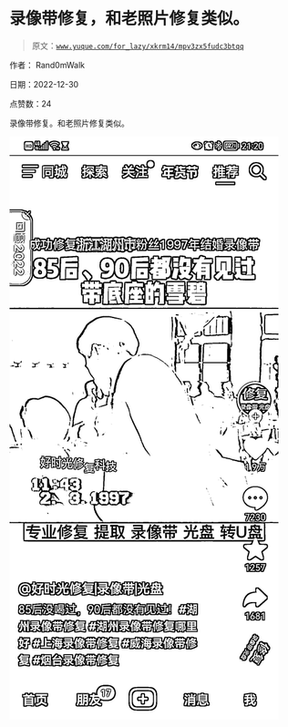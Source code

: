 # 录像带修复，和老照片修复类似。

> 原文：[`www.yuque.com/for_lazy/xkrm14/mpv3zx5fudc3btqq`](https://www.yuque.com/for_lazy/xkrm14/mpv3zx5fudc3btqq)



作者： Rand0mWalk 

日期：2022-12-30 

点赞数：24 

录像带修复。和老照片修复类似。 

![](img/9e1a01a5709e6dc4892de621a2080535.png)  

